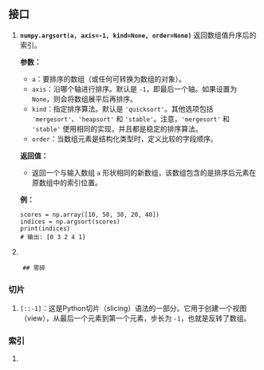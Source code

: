## 接口

1. **`numpy.argsort(a, axis=-1, kind=None, order=None)`**
   返回数组值升序后的索引。

   **参数：**

   - `a`：要排序的数组（或任何可转换为数组的对象）。
   - `axis`：沿哪个轴进行排序。默认是 `-1`，即最后一个轴。如果设置为 `None`，则会将数组展平后再排序。
   - `kind`：指定排序算法。默认是 `'quicksort'`。其他选项包括 `'mergesort'`、`'heapsort'` 和 `'stable'`。注意，`'mergesort'` 和 `'stable'` 使用相同的实现，并且都是稳定的排序算法。
   - `order`：当数组元素是结构化类型时，定义比较的字段顺序。

   **返回值：**

   - 返回一个与输入数组 `a` 形状相同的新数组，该数组包含的是排序后元素在原数组中的索引位置。

   **例：**

   ```
   scores = np.array([10, 50, 30, 20, 40])
   indices = np.argsort(scores)
   print(indices)
   # 输出: [0 3 2 4 1]
   ```

   

2. 

		## 零碎

### 切片

1. `[::-1]`：这是Python切片（slicing）语法的一部分。它用于创建一个视图（view），从最后一个元素到第一个元素，步长为 `-1`，也就是反转了数组。

### 索引

1. 